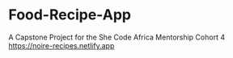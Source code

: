 # Food-Recipe-App
A Capstone Project for the She Code Africa Mentorship Cohort 4
https://noire-recipes.netlify.app
